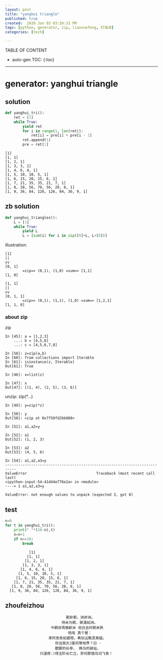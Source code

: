 ```yaml
---
layout: post
title: "yanghui triangle"
published: true
created:  2020 Jan 03 03:58:31 PM
tags: [python, generator, zip, liaoxuefeng, 打油诗]
categories: [tech]

---
```


TABLE OF CONTENT

* auto-gen TOC:
{:toc}

- - -

# generator: yanghui triangle

## solution

```python
def yanghui_tri():
    ret = [1]
    while True:
        yield ret
        for i in range(1, len(ret)):
            ret[i] = pre[i] + pre[i - 1]
        ret.append(1)
        pre = ret[:]
```

    [1]
    [1, 1]
    [1, 2, 1]
    [1, 3, 3, 1]
    [1, 4, 6, 4, 1]
    [1, 5, 10, 10, 5, 1]
    [1, 6, 15, 20, 15, 6, 1]
    [1, 7, 21, 35, 35, 21, 7, 1]
    [1, 8, 28, 56, 70, 56, 28, 8, 1]
    [1, 9, 36, 84, 126, 126, 84, 36, 9, 1]

## zb solution

```python
def yanghui_triangles():
    L = [1]
    while True:
        yield L
        L = [sum(i) for i in zip([0]+L, L+[0])]
```

illustration:

    [1]
    ||
    vv
    [0, 1]
            =zip=> (0,1), (1,0) =sum=> [1,1]
    [1, 0]

    [1, 1]
    ||
    vv
    [0, 1, 1]
            =zip=> (0,1), (1,1), (1,0) =sum=> [1,2,1]
    [1, 1, 0]


### about zip

zip

    In [45]: a = [1,2,3] 
        ...: b = [4,5,6] 
        ...: c = [4,5,6,7,8]                                                        

    In [58]: z=zip(a,b)
    In [60]: from collections import Iterable                                       
    In [61]: isinstance(z, Iterable)                                         
    Out[61]: True

    In [46]: x=list(z)                                                       

    In [47]: x                                                                      
    Out[47]: [(1, 4), (2, 5), (3, 6)]

unzip: zip(*...)

    In [49]: y=zip(*z)

    In [50]: y                                                                      
    Out[50]: <zip at 0x7f50fd2bb808>

    In [51]: a1,a2=y                                                                

    In [52]: a1                                                                     
    Out[52]: (1, 2, 3)

    In [53]: a2                                                                     
    Out[53]: (4, 5, 6)

    In [54]: a1,a2,a3=y                                                             
    ---------------------------------------------------------------------------
    ValueError                                Traceback (most recent call last)
    <ipython-input-54-41d44e776e2a> in <module>
    ----> 1 a1,a2,a3=y

    ValueError: not enough values to unpack (expected 3, got 0)


## test

```python
n=0
for t in yanghui_tri():
    print(" "*(10-n),t)
    n=n+1
    if n==10:
        break
```


               [1]
              [1, 1]
             [1, 2, 1]
            [1, 3, 3, 1]
           [1, 4, 6, 4, 1]
          [1, 5, 10, 10, 5, 1]
         [1, 6, 15, 20, 15, 6, 1]
        [1, 7, 21, 35, 35, 21, 7, 1]
       [1, 8, 28, 56, 70, 56, 28, 8, 1]
      [1, 9, 36, 84, 126, 126, 84, 36, 9, 1]

## zhoufeizhou

                                粥非粥，洲非洲。
                              待米为粥，粥涌如洲。
                         今朝非周做新米 他日去时粥未熟 
                                 哈哈 真个是：
                        来时急急如避雨，离似沾靴恶臭蛆。
                           你当我大J是何等地界？曰 - 
                           歇脚的长亭， 换马的驿站， 
                    只道修:)得玉阶长伫立，奈何那宿鸟归飞急！
